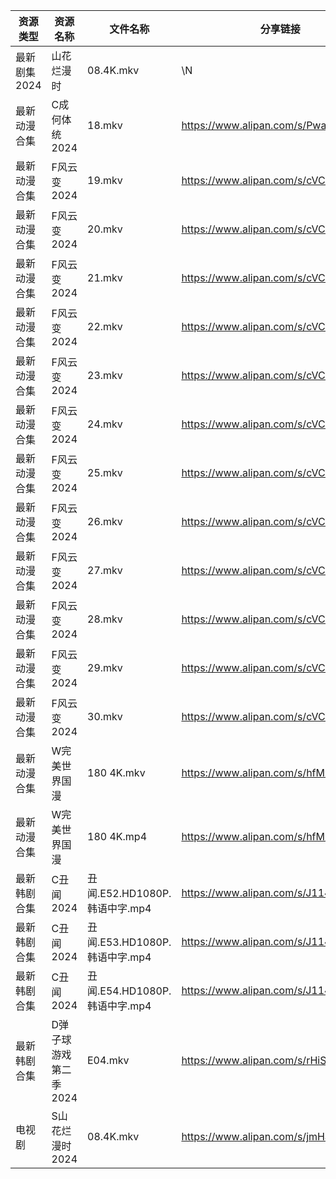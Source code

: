 | 资源类型     | 资源名称          | 文件名称                    | 分享链接                                 | 更新时间                |
| -------- | ------------- | ----------------------- | ------------------------------------ | ------------------- |
| 最新剧集2024 | 山花烂漫时         | 08.4K.mkv               | \N                                   | 2024-09-13 12:11:14 |
| 最新动漫合集   | C成何体统2024     | 18.mkv                  | https://www.alipan.com/s/PwaAbN16cec | 2024-09-13 12:10:17 |
| 最新动漫合集   | F风云变2024      | 19.mkv                  | https://www.alipan.com/s/cVCnYQUhJmX | 2024-09-13 12:10:23 |
| 最新动漫合集   | F风云变2024      | 20.mkv                  | https://www.alipan.com/s/cVCnYQUhJmX | 2024-09-13 12:10:23 |
| 最新动漫合集   | F风云变2024      | 21.mkv                  | https://www.alipan.com/s/cVCnYQUhJmX | 2024-09-13 12:10:23 |
| 最新动漫合集   | F风云变2024      | 22.mkv                  | https://www.alipan.com/s/cVCnYQUhJmX | 2024-09-13 12:10:22 |
| 最新动漫合集   | F风云变2024      | 23.mkv                  | https://www.alipan.com/s/cVCnYQUhJmX | 2024-09-13 12:10:22 |
| 最新动漫合集   | F风云变2024      | 24.mkv                  | https://www.alipan.com/s/cVCnYQUhJmX | 2024-09-13 12:10:22 |
| 最新动漫合集   | F风云变2024      | 25.mkv                  | https://www.alipan.com/s/cVCnYQUhJmX | 2024-09-13 12:10:21 |
| 最新动漫合集   | F风云变2024      | 26.mkv                  | https://www.alipan.com/s/cVCnYQUhJmX | 2024-09-13 12:10:21 |
| 最新动漫合集   | F风云变2024      | 27.mkv                  | https://www.alipan.com/s/cVCnYQUhJmX | 2024-09-13 12:10:21 |
| 最新动漫合集   | F风云变2024      | 28.mkv                  | https://www.alipan.com/s/cVCnYQUhJmX | 2024-09-13 12:10:20 |
| 最新动漫合集   | F风云变2024      | 29.mkv                  | https://www.alipan.com/s/cVCnYQUhJmX | 2024-09-13 12:10:20 |
| 最新动漫合集   | F风云变2024      | 30.mkv                  | https://www.alipan.com/s/cVCnYQUhJmX | 2024-09-13 12:10:20 |
| 最新动漫合集   | W完美世界国漫       | 180 4K.mkv              | https://www.alipan.com/s/hfMxL2dqhGu | 2024-09-13 00:10:00 |
| 最新动漫合集   | W完美世界国漫       | 180 4K.mp4              | https://www.alipan.com/s/hfMxL2dqhGu | 2024-09-13 00:10:00 |
| 最新韩剧合集   | C丑闻2024       | 丑闻.E52.HD1080P.韩语中字.mp4 | https://www.alipan.com/s/J114XwZcFVg | 2024-09-13 12:10:14 |
| 最新韩剧合集   | C丑闻2024       | 丑闻.E53.HD1080P.韩语中字.mp4 | https://www.alipan.com/s/J114XwZcFVg | 2024-09-13 12:10:14 |
| 最新韩剧合集   | C丑闻2024       | 丑闻.E54.HD1080P.韩语中字.mp4 | https://www.alipan.com/s/J114XwZcFVg | 2024-09-13 12:10:14 |
| 最新韩剧合集   | D弹子球游戏第二季2024 | E04.mkv                 | https://www.alipan.com/s/rHiSqsj2emw | 2024-09-13 12:05:39 |
| 电视剧      | S山花烂漫时2024    | 08.4K.mkv               | https://www.alipan.com/s/jmHaJBN2VLu | 2024-09-13 12:07:01 |
